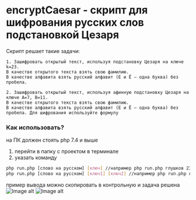# encryptCaesar - скрипт для шифрования русских слов подстановкой Цезаря

Скрипт решает такие задачи:
```
1. Зашифровать открытый текст, используя подстановку Цезаря на ключе k=23. 
В качестве открытого текста взять свою фамилию. 
В качестве алфавита взять русский алфавит (Е и Ё – одна буква) без пробела.

2. Зашифровать открытый текст, используя афинную подстановку Цезаря на ключе А=7, В=11. 
В качестве открытого текста взять свою фамилию. 
В качестве алфавита взять русский алфавит (Е и Ё – одна буква) без пробела. Для шифрования используйте формулу
```

### Как использовать?
на ПК должен стоять php 7.4 и выше

1) перейти в папку с проектом в терминале
2) указать команду
```bash
php run.php [слово на русском] [ключ] //например php run.php глушков 23 - для шифра используя подстановку Цезаря
php run.php [слово на русском] [ключ1] [ключ2] //например php run.php глушков 7 11 - для шифра используя афинную подстановку Цезаря
```

пример вывода можно скопировать в контрольную и задача решена
![Image alt](https://github.com/good-gis/encryptCaesar/blob/main/src/1.jpg)
![Image alt](https://github.com/good-gis/encryptCaesar/blob/main/src/2.png)
